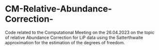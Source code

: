 # CM-Relative-Abundance-Correction-
Code related to the Computational Meeting on the 26.04.2023 on the topic of relative Abundance Correction for LiP data using the Satterthwaite approximation for the estimation of the degrees of freedom.
